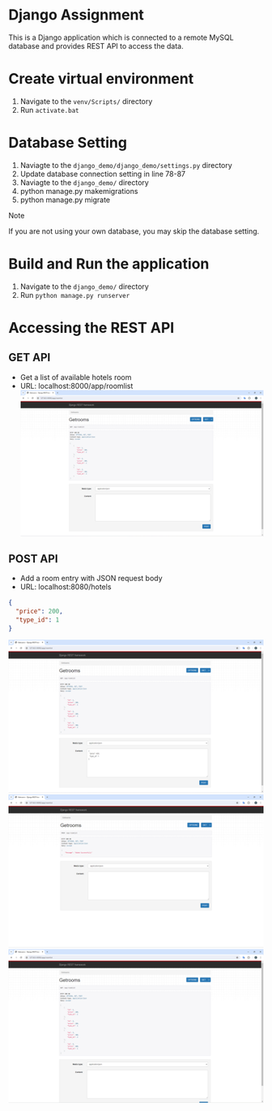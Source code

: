 # Django Assignment
This is a Django application which is connected to a remote MySQL database and provides REST API to access the data.

# Create virtual environment
1. Navigate to the `venv/Scripts/` directory
2. Run `activate.bat`

# Database Setting 
1. Naviagte to the `django_demo/django_demo/settings.py` directory
2. Update database connection setting in line 78-87
3. Naviagte to the `django_demo/` directory
4. python manage.py makemigrations
5. python manage.py migrate
> [!NOTE]
> If you are not using your own database, you may skip the database setting.

# Build and Run the application
1. Navigate to the `django_demo/` directory
2. Run `python manage.py runserver`

# Accessing the REST API
## GET API
- Get a list of available hotels room
- URL: localhost:8000/app/roomlist
![alt text](https://github.com/A00476407/DjangoDemo/blob/main/Screenshots/GET.png?raw=true)

## POST API
- Add a room entry with JSON request body
- URL: localhost:8080/hotels
```JSON
{
  "price": 200,
  "type_id": 1
}
```
![alt text](https://github.com/A00476407/DjangoDemo/blob/main/Screenshots/POST.png?raw=true)
![alt text](https://github.com/A00476407/DjangoDemo/blob/main/Screenshots/POST_result.png?raw=true)
![alt text](https://github.com/A00476407/DjangoDemo/blob/main/Screenshots/POST_result2.png?raw=true)
